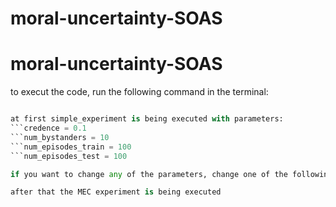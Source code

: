 # moral-uncertainty-SOAS

# moral-uncertainty-SOAS

to execut the code, run the following command in the terminal:

```python experiment.py

at first simple_experiment is being executed with parameters:
```credence = 0.1
```num_bystanders = 10
```num_episodes_train = 100
```num_episodes_test = 100

if you want to change any of the parameters, change one of the following in the code 

after that the MEC experiment is being executed 
